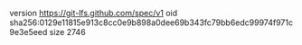 version https://git-lfs.github.com/spec/v1
oid sha256:0129e11815e913c8cc0e9b898a0dee69b343fc79bb6edc99974f971c9e3e5eed
size 2746
